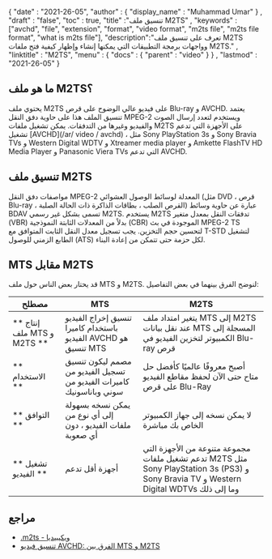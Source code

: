 {
  "date" : "2021-26-05",
  "author" : {
    "display_name" : "Muhammad Umar"
} ,
  "draft" : "false",
  "toc" : true,
  "title" :"تنسيق ملف M2TS" ,
  "keywords" :["avchd", "file", "extension", "format", "video format", "m2ts file", "m2ts file format", "what is m2ts file"],
  "description":"تعرف على تنسيق ملف M2TS وواجهات برمجة التطبيقات التي يمكنها إنشاء وإظهار كيفية فتح ملفات M2TS." ,
  "linktitle" : "M2TS",
  "menu" : {
    "docs" : {
      "parent" : "video"
}
} ,
  "lastmod" : "2021-26-05"
}

## ما هو ملف M2TS؟ ##

يحتوي ملف M2TS على فيديو عالي الوضوح على قرص Blu-ray و AVCHD. يعتمد تنسيق الملف هذا على حاوية دفق النقل MPEG-2 ويستخدم لتعدد إرسال الصوت والفيديو وغيرها من التدفقات. يمكن تشغيل ملفات M2TS على الأجهزة التي تدعم تشغيل [AVCHD](/ar/ video / avchd) ، مثل Sony PlayStation 3s و Sony Bravia TVs و Western Digital WDTV و Xtreamer media player و Amkette FlashTV HD Media Player و Panasonic Viera TVs التي تدعم AVCHD.

## تنسيق ملف M2TS
مواصفات دفق النقل MPEG-2 المعدلة لوسائط الوصول العشوائي (مثل DVD ، قرص Blu-ray ، القرص الصلب ، بطاقات الذاكرة ذات الحالة الصلبة) عبارة عن حاوية وسائط BDAV تسمى بشكل غير رسمي M2TS. يستخدم M2TS تدفقات النقل بمعدل متغير (VBR) بدلاً من المعدلات الثابتة النموذجية (CBR) الموجودة في بث MPEG-2 TS لتحسين حجم التخزين. يجب تسجيل معدل النقل الثابت المتوافق مع T-STD لتشغيل الطابع الزمني للوصول (ATS) لكل حزمة حتى تتمكن من إعادة البناء.

## MTS مقابل M2TS
قد يحتار بعض الناس حول ملف MTS و M2TS. لنوضح الفرق بينهما في بعض التفاصيل:

| مصطلح | MTS | M2TS |
---|---|---|
| ** إنتاج ملف MTS و M2TS ** | تنسيق إخراج الفيديو باستخدام كاميرا الفيديو AVCHD هو تنسيق MTS | يتغير امتداد ملف MTS إلى M2TS عند نقل بيانات MTS المسجلة إلى الكمبيوتر لتخزين الفيديو في Blu-ray قرص |
| ** الاستخدام ** | مصمم ليكون تنسيق تسجيل الفيديو من كاميرات الفيديو من سوني وباناسونيك | أصبح معروفًا عالميًا كأفضل حل متاح حتى الآن لحفظ مقاطع الفيديو على قرص Blu-Ray |
| ** التوافق ** | يمكن نسخه بسهولة إلى أي نوع من ملفات الفيديو ، دون أي صعوبة | لا يمكن نسخه إلى جهاز الكمبيوتر الخاص بك مباشرة |
| ** تشغيل الفيديو ** | أجهزة أقل تدعم | مجموعة متنوعة من الأجهزة التي تدعم تشغيل ملفات M2TS مثل Sony PlayStation 3s (PS3) و Sony Bravia TV و Western Digital WDTVs وما إلى ذلك |

## مراجع ##

- [.m2ts - ويكيبيديا](https://en.wikipedia.org/wiki/.m2ts)
- [تنسيق فيديو AVCHD: الفرق بين MTS و M2TS](https://www.videosolo.com/tutorials/mts-vs-m2ts.html)




